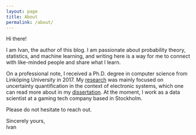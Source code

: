 ```yaml
---
layout: page
title: About
permalink: /about/
---
```


Hi there!

I am Ivan, the author of this blog. I am passionate about probability theory,
statistics, and machine learning, and writing here is a way for me to connect
with like-minded people and share what I learn.

On a professional note, I received a Ph.D. degree in computer science from
Linköping University in 2017. My [research] was mainly focused on uncertainty
quantification in the context of electronic systems, which one can read more
about in my [dissertation]. At the moment, I work as a data scientist at a
gaming tech company based in Stockholm.

Please do not hesitate to reach out.

Sincerely yours,<br/>Ivan

[dissertation]: https://github.com/IvanUkhov/thesis
[research]: https://research.ivanukhov.com/
